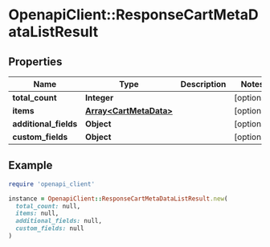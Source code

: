 # OpenapiClient::ResponseCartMetaDataListResult

## Properties

| Name | Type | Description | Notes |
| ---- | ---- | ----------- | ----- |
| **total_count** | **Integer** |  | [optional] |
| **items** | [**Array&lt;CartMetaData&gt;**](CartMetaData.md) |  | [optional] |
| **additional_fields** | **Object** |  | [optional] |
| **custom_fields** | **Object** |  | [optional] |

## Example

```ruby
require 'openapi_client'

instance = OpenapiClient::ResponseCartMetaDataListResult.new(
  total_count: null,
  items: null,
  additional_fields: null,
  custom_fields: null
)
```

